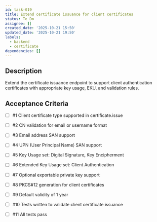 ```yaml
---
id: task-019
title: Extend certificate issuance for client certificates
status: To Do
assignee: []
created_date: '2025-10-21 15:50'
updated_date: '2025-10-21 19:50'
labels:
  - backend
  - certificate
dependencies: []
---
```


## Description

<!-- SECTION:DESCRIPTION:BEGIN -->
Extend the certificate issuance endpoint to support client authentication certificates with appropriate key usage, EKU, and validation rules.
<!-- SECTION:DESCRIPTION:END -->

## Acceptance Criteria
<!-- AC:BEGIN -->
- [ ] #1 Client certificate type supported in certificate.issue
- [ ] #2 CN validation for email or username format
- [ ] #3 Email address SAN support
- [ ] #4 UPN (User Principal Name) SAN support
- [ ] #5 Key Usage set: Digital Signature, Key Encipherment
- [ ] #6 Extended Key Usage set: Client Authentication
- [ ] #7 Optional exportable private key support
- [ ] #8 PKCS#12 generation for client certificates
- [ ] #9 Default validity of 1 year

- [ ] #10 Tests written to validate client certificate issuance
- [ ] #11 All tests pass
<!-- AC:END -->
